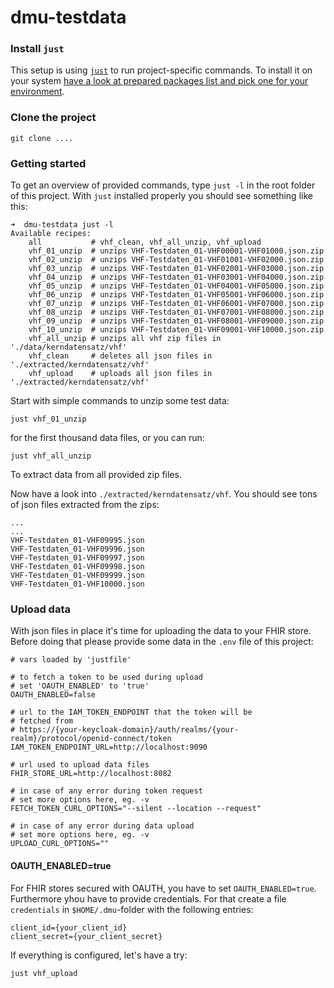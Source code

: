 # dmu-testdata

### Install `just`

This setup is using [`just`](https://just.systems/man/en/chapter_1.html) to run project-specific commands.
To install it on your system [have a look at prepared packages list and pick one for your environment](https://just.systems/man/en/chapter_4.html).

### Clone the project

```
git clone ....
```

### Getting started

To get an overview of provided commands, type `just -l` in the root folder of this project. With `just` installed properly
you should see something like this:

```
➜  dmu-testdata just -l
Available recipes:
    all           # vhf_clean, vhf_all_unzip, vhf_upload
    vhf_01_unzip  # unzips VHF-Testdaten_01-VHF00001-VHF01000.json.zip
    vhf_02_unzip  # unzips VHF-Testdaten_01-VHF01001-VHF02000.json.zip
    vhf_03_unzip  # unzips VHF-Testdaten_01-VHF02001-VHF03000.json.zip
    vhf_04_unzip  # unzips VHF-Testdaten_01-VHF03001-VHF04000.json.zip
    vhf_05_unzip  # unzips VHF-Testdaten_01-VHF04001-VHF05000.json.zip
    vhf_06_unzip  # unzips VHF-Testdaten_01-VHF05001-VHF06000.json.zip
    vhf_07_unzip  # unzips VHF-Testdaten_01-VHF06001-VHF07000.json.zip
    vhf_08_unzip  # unzips VHF-Testdaten_01-VHF07001-VHF08000.json.zip
    vhf_09_unzip  # unzips VHF-Testdaten_01-VHF08001-VHF09000.json.zip
    vhf_10_unzip  # unzips VHF-Testdaten_01-VHF09001-VHF10000.json.zip
    vhf_all_unzip # unzips all vhf zip files in './data/kerndatensatz/vhf'
    vhf_clean     # deletes all json files in './extracted/kerndatensatz/vhf'
    vhf_upload    # uploads all json files in './extracted/kerndatensatz/vhf'
```

Start with simple commands to unzip some test data:

```
just vhf_01_unzip
```

for the first thousand data files, or you can run:

```
just vhf_all_unzip
```
To extract data from all provided zip files.

Now have a look into `./extracted/kerndatensatz/vhf`. You should see tons of json files extracted from the zips:

```
...
...
VHF-Testdaten_01-VHF09995.json  
VHF-Testdaten_01-VHF09996.json  
VHF-Testdaten_01-VHF09997.json  
VHF-Testdaten_01-VHF09998.json  
VHF-Testdaten_01-VHF09999.json  
VHF-Testdaten_01-VHF10000.json
```

### Upload data

With json files in place it's time for uploading the data to your FHIR store.
Before doing that please provide some data in the `.env` file of this project:

```
# vars loaded by 'justfile'

# to fetch a token to be used during upload
# set 'OAUTH_ENABLED' to 'true'
OAUTH_ENABLED=false

# url to the IAM_TOKEN_ENDPOINT that the token will be
# fetched from
# https://{your-keycloak-domain}/auth/realms/{your-realm}/protocol/openid-connect/token
IAM_TOKEN_ENDPOINT_URL=http://localhost:9090

# url used to upload data files
FHIR_STORE_URL=http://localhost:8082

# in case of any error during token request
# set more options here, eg. -v
FETCH_TOKEN_CURL_OPTIONS="--silent --location --request"

# in case of any error during data upload
# set more options here, eg. -v
UPLOAD_CURL_OPTIONS=""
```

#### OAUTH_ENABLED=true

For FHIR stores secured with OAUTH, you have to set `OAUTH_ENABLED=true`.
Furthermore yhou have to provide credentials. For that create a file `credentials` in `$HOME/.dmu`-folder
with the following entries:

```
client_id={your_client_id}
client_secret={your_client_secret}
```

If everything is configured, let's have a try:

```
just vhf_upload
```



